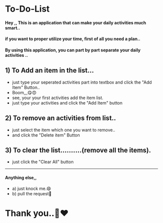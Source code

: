 # To-Do-List
#### Hey ,, This is an application that can make your daily activities much smart..
#### if you want to proper utilize your time, first of all you need a plan..
#### By using this application, you can part by part separate your daily activities  ..


## 1) To Add an item in the list...
* just type your seperated activities part into textbox and click the "Add Item" Button..
* Boom,,,😋😍
* see, your your first activities add the item list.
* just type your activities and click the "Add Item" button

## 2) To remove an activities from list..
* just select the item which one you want to remove..
* and click the "Delete item" Button

## 3) To clear the list..........(remove all the items).
* just click the "Clear All" button

****************************************************
#### Anything else,,
* a) just knock me.😄
* b) pull the request🤩


# Thank you..💓❤

